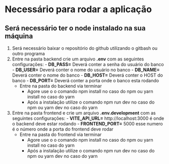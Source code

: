 # Necessário para rodar a aplicação

## Será necessário ter o node instalado na sua máquina

1. Será necessário baixar o repositório do github utilizando o gitbash ou outro programa
2. Entre na pasta backend crie um arquivo **.env** com as seguintes configurações: - **DB_PASS=** Deverá conter a senha do usuário do banco - **DB_USER=** Deverá conter o nome do usuário no banco - **DB_NAME=** Deverá conter o nome do banco - **DB_HOST=** Deverá conter o HOST do banco - **DB_PORT=** Deverá conter a porta onde o banco esta rodando
   - Entre na pasta do backend via terminar
     - Agore use o o comando npm install no caso do npm ou yarn install no caso do yarn
     - Após a instalação utilize o comando npm run dev no caso do npm ou yarn dev no caso do yarn
3. Entre na pasta frontend e crie um arquivo **.env.development** com as seguintes configurações: - **VITE_API_URL=** http://localhost:3000 é onde o backend deve estar rodando - **FRONTEND_PORT=** 5000 esse numero é o número onde a porta do frontend deve rodar
   - Entre na pasta do frontend via terminar
     - Agore use o o comando npm install no caso do npm ou yarn install no caso do yarn
     - Após a instalação utilize o comando npm run dev no caso do npm ou yarn dev no caso do yarn
